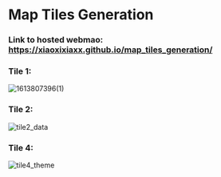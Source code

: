 # Map Tiles Generation
### Link to hosted webmao: https://xiaoxixiaxx.github.io/map_tiles_generation/


### Tile 1:
![1613807396(1)](https://user-images.githubusercontent.com/77243665/108588301-3a9bf300-730d-11eb-9450-58cdaf54b970.png)


### Tile 2:
![tile2_data](https://user-images.githubusercontent.com/77243665/108588188-b8abca00-730c-11eb-8b40-1c489452466c.png)


### Tile 4:
![tile4_theme](https://user-images.githubusercontent.com/77243665/108588263-04f70a00-730d-11eb-938d-7174de310de9.png)
